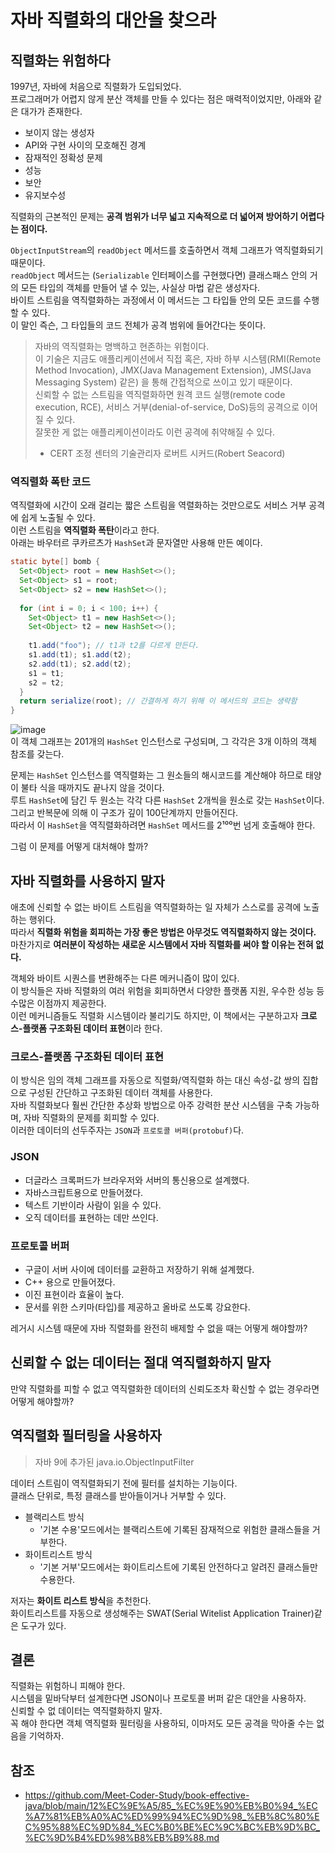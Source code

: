 # 자바 직렬화의 대안을 찾으라

## 직렬화는 위험하다
1997년, 자바에 처음으로 직렬화가 도입되었다.  
프로그래머가 어렵지 않게 분산 객체를 만들 수 있다는 점은 매력적이었지만, 아래와 같은 대가가 존재한다.  

- 보이지 않는 생성자
- API와 구현 사이의 모호해진 경계
- 잠재적인 정확성 문제
- 성능
- 보안
- 유지보수성

직렬화의 근본적인 문제는 **공격 범위가 너무 넓고 지속적으로 더 넓어져 방어하기 어렵다는 점이다.**

`ObjectInputStream`의 `readObject` 메서드를 호출하면서 객체 그래프가 역직렬화되기 때문이다.  
`readObject` 메서드는 (`Serializable` 인터페이스를 구현했다면) 클래스패스 안의 거의 모든 타입의 객체를 만들어 낼 수 있는, 사실상 마법 같은 생성자다.  
바이트 스트림을 역직렬화하는 과정에서 이 메서드는 그 타입들 안의 모든 코드를 수행할 수 있다.  
이 말인 즉슨, 그 타입들의 코드 전체가 공격 범위에 들어간다는 뜻이다.

> 자바의 역직렬화는 명백하고 현존하는 위험이다.  
> 이 기술은 지금도 애플리케이션에서 직접 혹은, 자바 하부 시스템(RMI(Remote Method Invocation), JMX(Java Management Extension), JMS(Java Messaging System) 같은) 을 통해 간접적으로 쓰이고 있기 때문이다.   
> 신뢰할 수 없는 스트림을 역직렬화하면 원격 코드 실행(remote code execution, RCE), 서비스 거부(denial-of-service, DoS)등의 공격으로 이어질 수 있다.  
> 잘못한 게 없는 애플리케이션이라도 이런 공격에 취약해질 수 있다.  
>- CERT 조정 센터의 기술관리자 로버트 시커드(Robert Seacord)

### 역직렬화 폭탄 코드
역직렬화에 시간이 오래 걸리는 짧은 스트림을 역렬화하는 것만으로도 서비스 거부 공격에 쉽게 노출될 수 있다.  
이런 스트림을 **역직렬화 폭탄**이라고 한다.  
아래는 바우터르 쿠카르츠가 `HashSet`과 문자열만 사용해 만든 예이다.
``` Java
static byte[] bomb {
  Set<Object> root = new HashSet<>();
  Set<Object> s1 = root;
  Set<Object> s2 = new HashSet<>();
  
  for (int i = 0; i < 100; i++) {
    Set<Object> t1 = new HashSet<>();
    Set<Object> t2 = new HashSet<>();
    
    t1.add("foo"); // t1과 t2를 다르게 만든다.
    s1.add(t1); s1.add(t2);
    s2.add(t1); s2.add(t2);
    s1 = t1;
    s2 = t2;
  }
  return serialize(root); // 간결하게 하기 위해 이 메서드의 코드는 생략함
}
```
![image](https://user-images.githubusercontent.com/28044879/220083958-3f6f520f-461b-4660-a79c-29093393cfbd.png)  
이 객체 그래프는 201개의 `HashSet` 인스턴스로 구성되며, 그 각각은 3개 이하의 객체 참조를 갖는다.  

문제는 `HashSet` 인스턴스를 역직렬화는 그 원소들의 해시코드를 계산해야 하므로 태양이 불타 식을 때까지도 끝나지 않을 것이다.  
루트 `HashSet`에 담긴 두 원소는 각각 다른 `HashSet` 2개씩을 원소로 갖는 `HashSet`이다.  
그리고 반복문에 의해 이 구조가 깊이 100단계까지 만들어진다.  
따라서 이 `HashSet`을 역직렬화하려면 `HashSet` 메서드를 2¹⁰⁰번 넘게 호출해야 한다.  

그럼 이 문제를 어떻게 대처해야 할까?

## 자바 직렬화를 사용하지 말자
애초에 신뢰할 수 없는 바이트 스트림을 역직렬화하는 일 자체가 스스로를 공격에 노출하는 행위다.  
따라서 **직렬화 위험을 회피하는 가장 좋은 방법은 아무것도 역직렬화하지 않는 것이다.**
마찬가지로 **여러분이 작성하는 새로운 시스템에서 자바 직렬화를 써야 할 이유는 전혀 없다.**

객체와 바이트 시퀀스를 변환해주는 다른 메커니즘이 많이 있다.  
이 방식들은 자바 직렬화의 여러 위험을 회피하면서 다양한 플랫폼 지원, 우수한 성능 등 수많은 이점까지 제공한다.  
이런 메커니즘들도 직렬화 시스템이라 불리기도 하지만, 이 책에서는 구분하고자 **크로스-플랫폼 구조화된 데이터 표현**이라 한다.  

### 크로스-플랫폼 구조화된 데이터 표현
이 방식은 임의 객체 그래프를 자동으로 직렬화/역직렬화 하는 대신 속성-값 쌍의 집합으로 구성된 간단하고 구조화된 데이터 객체를 사용한다.  
자바 직렬화보다 훨씬 간단한 추상화 방법으로 아주 강력한 분산 시스템을 구축 가능하며, 자바 직렬화의 문제를 회피할 수 있다.  
이러한 데이터의 선두주자는 `JSON`과 `프로토콜 버퍼(protobuf)`다.  

### JSON
- 더글라스 크록퍼드가 브라우저와 서버의 통신용으로 설계했다.
- 자바스크립트용으로 만들어졌다.
- 텍스트 기반이라 사람이 읽을 수 있다.
- 오직 데이터를 표현하는 데만 쓰인다.

### 프로토콜 버퍼
- 구글이 서버 사이에 데이터를 교환하고 저장하기 위해 설계했다.
- C++ 용으로 만들어졌다.
- 이진 표현이라 효율이 높다.
- 문서를 위한 스키마(타입)를 제공하고 올바로 쓰도록 강요한다.

레거시 시스템 때문에 자바 직렬화를 완전히 배제할 수 없을 때는 어떻게 해야할까?
## 신뢰할 수 없는 데이터는 절대 역직렬화하지 말자

만약 직렬화를 피할 수 없고 역직렬화한 데이터의 신뢰도조차 확신할 수 없는 경우라면 어떻게 해야할까?

## 역직렬화 필터링을 사용하자
> 자바 9에 추가된 java.io.ObjectInputFilter

데이터 스트림이 역직렬화되기 전에 필터를 설치하는 기능이다.  
클래스 단위로, 특정 클래스를 받아들이거나 거부할 수 있다.  
- 블랙리스트 방식
  - '기본 수용'모드에서는 블랙리스트에 기록된 잠재적으로 위험한 클래스들을 거부한다.
- 화이트리스트 방식
  - '기본 거부'모드에서는 화이트리스트에 기록된 안전하다고 알려진 클래스들만 수용한다.

저자는 **화이트 리스트 방식**을 추천한다.  
화이트리스트를 자동으로 생성해주는 SWAT(Serial Witelist Application Trainer)같은 도구가 있다. 

## 결론
직렬화는 위험하니 피해야 한다.  
시스템을 밑바닥부터 설계한다면 JSON이나 프로토콜 버퍼 같은 대안을 사용하자.  
신뢰할 수 없 데이터는 역직렬화하지 말자.  
꼭 해야 한다면 객체 역직렬화 필터링을 사용하되, 이마저도 모든 공격을 막아줄 수는 없음을 기억하자.

## 참조
- https://github.com/Meet-Coder-Study/book-effective-java/blob/main/12%EC%9E%A5/85_%EC%9E%90%EB%B0%94_%EC%A7%81%EB%A0%AC%ED%99%94%EC%9D%98_%EB%8C%80%EC%95%88%EC%9D%84_%EC%B0%BE%EC%9C%BC%EB%9D%BC_%EC%9D%B4%ED%98%B8%EB%B9%88.md

